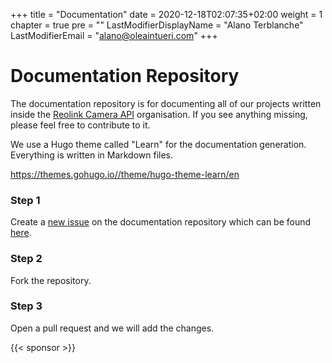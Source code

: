 +++
title = "Documentation"
date = 2020-12-18T02:07:35+02:00
weight = 1
chapter = true
pre = "<b></b>"
LastModifierDisplayName = "Alano Terblanche"
LastModifierEmail = "alano@oleaintueri.com"
+++

# Documentation Repository

The documentation repository is for documenting all of our projects written inside the [Reolink Camera API](https://github.com/ReolinkCameraAPI)
organisation. If you see anything missing, please feel free to contribute to it. 

We use a Hugo theme called "Learn" for the documentation generation. Everything is written in Markdown files.

https://themes.gohugo.io//theme/hugo-theme-learn/en

### Step 1

Create a [new issue](https://github.com/ReolinkCameraAPI/reolinkcameraapi.github.io/issues/new) on the
documentation repository which can be found [here](https://github.com/ReolinkCameraAPI/reolinkcameraapi.github.io).

### Step 2

Fork the repository.

### Step 3

Open a pull request and we will add the changes.

{{< sponsor >}}
